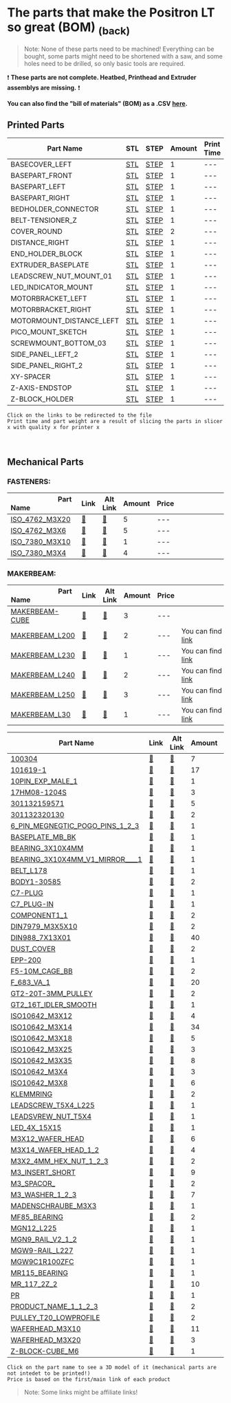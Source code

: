 # The parts that make the Positron LT so great (BOM) [<sub>(back)</sub>](../../../)
>Note: None of these parts need to be machined! Everything can be bought, some parts might need to be shortened with a saw, and some holes need to be drilled, so only basic tools are required.

:exclamation: **These parts are not complete. Heatbed, Printhead and Extruder assemblys are missing.** :exclamation:

**You can also find the "bill of materials" (BOM) as a .CSV [here](./bom.csv).**

## Printed Parts

|       Part Name       | STL | STEP |Amount| Print Time | Weight (g)|
| --- | --- | --- | --- | --- | --- |
| BASECOVER_LEFT | [STL](./Printed%20Parts/STL/BASECOVER_LEFT.stl) | [STEP](./Printed%20Parts/STEP/BASECOVER_LEFT.step) | 1 |  ---  |  ---  |
| BASEPART_FRONT | [STL](./Printed%20Parts/STL/BASEPART_FRONT.stl) | [STEP](./Printed%20Parts/STEP/BASEPART_FRONT.step) | 1 |  ---  |  ---  |
| BASEPART_LEFT | [STL](./Printed%20Parts/STL/BASEPART_LEFT.stl) | [STEP](./Printed%20Parts/STEP/BASEPART_LEFT.step) | 1 |  ---  |  ---  |
| BASEPART_RIGHT | [STL](./Printed%20Parts/STL/BASEPART_RIGHT.stl) | [STEP](./Printed%20Parts/STEP/BASEPART_RIGHT.step) | 1 |  ---  |  ---  |
| BEDHOLDER_CONNECTOR | [STL](./Printed%20Parts/STL/BEDHOLDER_CONNECTOR.stl) | [STEP](./Printed%20Parts/STEP/BEDHOLDER_CONNECTOR.step) | 1 |  ---  |  ---  |
| BELT-TENSIONER_Z | [STL](./Printed%20Parts/STL/BELT-TENSIONER_Z.stl) | [STEP](./Printed%20Parts/STEP/BELT-TENSIONER_Z.step) | 1 |  ---  |  ---  |
| COVER_ROUND | [STL](./Printed%20Parts/STL/COVER_ROUND.stl) | [STEP](./Printed%20Parts/STEP/COVER_ROUND.step) | 2 |  ---  |  ---  |
| DISTANCE_RIGHT | [STL](./Printed%20Parts/STL/DISTANCE_RIGHT.stl) | [STEP](./Printed%20Parts/STEP/DISTANCE_RIGHT.step) | 1 |  ---  |  ---  |
| END_HOLDER_BLOCK | [STL](./Printed%20Parts/STL/END_HOLDER_BLOCK.stl) | [STEP](./Printed%20Parts/STEP/END_HOLDER_BLOCK.step) | 1 |  ---  |  ---  |
| EXTRUDER_BASEPLATE | [STL](./Printed%20Parts/STL/EXTRUDER_BASEPLATE.stl) | [STEP](./Printed%20Parts/STEP/EXTRUDER_BASEPLATE.step) | 1 |  ---  |  ---  |
| LEADSCREW_NUT_MOUNT_01 | [STL](./Printed%20Parts/STL/LEADSCREW_NUT_MOUNT_01.stl) | [STEP](./Printed%20Parts/STEP/LEADSCREW_NUT_MOUNT_01.step) | 1 |  ---  |  ---  |
| LED_INDICATOR_MOUNT | [STL](./Printed%20Parts/STL/LED_INDICATOR_MOUNT.stl) | [STEP](./Printed%20Parts/STEP/LED_INDICATOR_MOUNT.step) | 1 |  ---  |  ---  |
| MOTORBRACKET_LEFT | [STL](./Printed%20Parts/STL/MOTORBRACKET_LEFT.stl) | [STEP](./Printed%20Parts/STEP/MOTORBRACKET_LEFT.step) | 1 |  ---  |  ---  |
| MOTORBRACKET_RIGHT | [STL](./Printed%20Parts/STL/MOTORBRACKET_RIGHT.stl) | [STEP](./Printed%20Parts/STEP/MOTORBRACKET_RIGHT.step) | 1 |  ---  |  ---  |
| MOTORMOUNT_DISTANCE_LEFT | [STL](./Printed%20Parts/STL/MOTORMOUNT_DISTANCE_LEFT.stl) | [STEP](./Printed%20Parts/STEP/MOTORMOUNT_DISTANCE_LEFT.step) | 1 |  ---  |  ---  |
| PICO_MOUNT_SKETCH | [STL](./Printed%20Parts/STL/PICO_MOUNT_SKETCH.stl) | [STEP](./Printed%20Parts/STEP/PICO_MOUNT_SKETCH.step) | 1 |  ---  |  ---  |
| SCREWMOUNT_BOTTOM_03 | [STL](./Printed%20Parts/STL/SCREWMOUNT_BOTTOM_03.stl) | [STEP](./Printed%20Parts/STEP/SCREWMOUNT_BOTTOM_03.step) | 1 |  ---  |  ---  |
| SIDE_PANEL_LEFT_2 | [STL](./Printed%20Parts/STL/SIDE_PANEL_LEFT_2.stl) | [STEP](./Printed%20Parts/STEP/SIDE_PANEL_LEFT_2.step) | 1 |  ---  |  ---  |
| SIDE_PANEL_RIGHT_2 | [STL](./Printed%20Parts/STL/SIDE_PANEL_RIGHT_2.stl) | [STEP](./Printed%20Parts/STEP/SIDE_PANEL_RIGHT_2.step) | 1 |  ---  |  ---  |
| XY-SPACER | [STL](./Printed%20Parts/STL/XY-SPACER.stl) | [STEP](./Printed%20Parts/STEP/XY-SPACER.step) | 1 |  ---  |  ---  |
| Z-AXIS-ENDSTOP | [STL](./Printed%20Parts/STL/Z-AXIS-ENDSTOP.stl) | [STEP](./Printed%20Parts/STEP/Z-AXIS-ENDSTOP.step) | 1 |  ---  |  ---  |
| Z-BLOCK_HOLDER | [STL](./Printed%20Parts/STL/Z-BLOCK_HOLDER.stl) | [STEP](./Printed%20Parts/STEP/Z-BLOCK_HOLDER.step) | 1 |  ---  |  ---  |

``Click on the links to be redirected to the file``<br>
``Print time and part weight are a result of slicing the parts in slicer x with quality x for printer x``

<br>

## Mechanical Parts

### FASTENERS:
|                        Part Name                        | Link | Alt Link |Amount|Price|                                   Note                                   |
| --- | --- | --- | --- | --- | --- |
| [ISO_4762_M3X20](./Mechanical%20Parts/ISO_4762_M3X20.stl) | [:small_red_triangle:](---) | [:small_red_triangle:](---) | 5 | --- |  |
| [ISO_4762_M3X6](./Mechanical%20Parts/ISO_4762_M3X6.stl) | [:small_red_triangle:](---) | [:small_red_triangle:](---) | 5 | --- |  |
| [ISO_7380_M3X10](./Mechanical%20Parts/ISO_7380_M3X10.stl) | [:small_red_triangle:](---) | [:small_red_triangle:](---) | 1 | --- |  |
| [ISO_7380_M3X4](./Mechanical%20Parts/ISO_7380_M3X4.stl) | [:small_red_triangle:](---) | [:small_red_triangle:](---) | 4 | --- |  |

### MAKERBEAM:
|                        Part Name                        | Link | Alt Link |Amount|Price|                                   Note                                   |
| --- | --- | --- | --- | --- | --- |
| [MAKERBEAM-CUBE](./Mechanical%20Parts/MAKERBEAM-CUBE.stl) | [:small_red_triangle:](---) | [:small_red_triangle:](---) | 3 | --- |  |
| [MAKERBEAM_L200](./Mechanical%20Parts/MAKERBEAM_L200.stl) | [:small_red_triangle:](---) | [:small_red_triangle:](---) | 2 | --- | You can find an optimized cutting plan here: [link](https://github.com/Fliens/Positron_LT/blob/main/Parts/MakerbeamCuts.png) |
| [MAKERBEAM_L230](./Mechanical%20Parts/MAKERBEAM_L230.stl) | [:small_red_triangle:](---) | [:small_red_triangle:](---) | 1 | --- | You can find an optimized cutting plan here: [link](https://github.com/Fliens/Positron_LT/blob/main/Parts/MakerbeamCuts.png) |
| [MAKERBEAM_L240](./Mechanical%20Parts/MAKERBEAM_L240.stl) | [:small_red_triangle:](---) | [:small_red_triangle:](---) | 2 | --- | You can find an optimized cutting plan here: [link](https://github.com/Fliens/Positron_LT/blob/main/Parts/MakerbeamCuts.png) |
| [MAKERBEAM_L250](./Mechanical%20Parts/MAKERBEAM_L250.stl) | [:small_red_triangle:](---) | [:small_red_triangle:](---) | 3 | --- | You can find an optimized cutting plan here: [link](https://github.com/Fliens/Positron_LT/blob/main/Parts/MakerbeamCuts.png) |
| [MAKERBEAM_L30](./Mechanical%20Parts/MAKERBEAM_L30.stl) | [:small_red_triangle:](---) | [:small_red_triangle:](---) | 1 | --- | You can find an optimized cutting plan here: [link](https://github.com/Fliens/Positron_LT/blob/main/Parts/MakerbeamCuts.png) |

|                        Part Name                        | Link | Alt Link |Amount|Price|                                   Note                                   |
| --- | --- | --- | --- | --- | --- |
| [100304](./Mechanical%20Parts/100304.stl) | [:small_red_triangle:](---) | [:small_red_triangle:](---) | 7 | --- |  |
| [101619-1](./Mechanical%20Parts/101619-1.stl) | [:small_red_triangle:](---) | [:small_red_triangle:](---) | 17 | --- |  |
| [10PIN_EXP_MALE_1](./Mechanical%20Parts/10PIN_EXP_MALE_1.stl) | [:small_red_triangle:](---) | [:small_red_triangle:](---) | 1 | --- |  |
| [17HM08-1204S](./Mechanical%20Parts/17HM08-1204S.stl) | [:small_red_triangle:](---) | [:small_red_triangle:](---) | 3 | --- |  |
| [301132159571](./Mechanical%20Parts/301132159571.stl) | [:small_red_triangle:](---) | [:small_red_triangle:](---) | 5 | --- |  |
| [301132320130](./Mechanical%20Parts/301132320130.stl) | [:small_red_triangle:](---) | [:small_red_triangle:](---) | 2 | --- |  |
| [6_PIN_MEGNEGTIC_POGO_PINS_1_2_3](./Mechanical%20Parts/6_PIN_MEGNEGTIC_POGO_PINS_1_2_3.stl) | [:small_red_triangle:](---) | [:small_red_triangle:](---) | 1 | --- |  |
| [BASEPLATE_MB_BK](./Mechanical%20Parts/BASEPLATE_MB_BK.stl) | [:small_red_triangle:](---) | [:small_red_triangle:](---) | 1 | --- |  |
| [BEARING_3X10X4MM](./Mechanical%20Parts/BEARING_3X10X4MM.stl) | [:small_red_triangle:](---) | [:small_red_triangle:](---) | 1 | --- |  |
| [BEARING_3X10X4MM_V1_MIRROR____1](./Mechanical%20Parts/BEARING_3X10X4MM_V1_MIRROR____1.stl) | [:small_red_triangle:](---) | [:small_red_triangle:](---) | 1 | --- |  |
| [BELT_L178](./Mechanical%20Parts/BELT_L178.stl) | [:small_red_triangle:](---) | [:small_red_triangle:](---) | 1 | --- |  |
| [BODY1-30585](./Mechanical%20Parts/BODY1-30585.stl) | [:small_red_triangle:](---) | [:small_red_triangle:](---) | 2 | --- |  |
| [C7-PLUG](./Mechanical%20Parts/C7-PLUG.stl) | [:small_red_triangle:](---) | [:small_red_triangle:](---) | 1 | --- |  |
| [C7_PLUG-IN](./Mechanical%20Parts/C7_PLUG-IN.stl) | [:small_red_triangle:](---) | [:small_red_triangle:](---) | 1 | --- |  |
| [COMPONENT1_1](./Mechanical%20Parts/COMPONENT1_1.stl) | [:small_red_triangle:](---) | [:small_red_triangle:](---) | 2 | --- |  |
| [DIN7979_M3X5X10](./Mechanical%20Parts/DIN7979_M3X5X10.stl) | [:small_red_triangle:](---) | [:small_red_triangle:](---) | 2 | --- |  |
| [DIN988_7X13X01](./Mechanical%20Parts/DIN988_7X13X01.stl) | [:small_red_triangle:](---) | [:small_red_triangle:](---) | 40 | --- |  |
| [DUST_COVER](./Mechanical%20Parts/DUST_COVER.stl) | [:small_red_triangle:](---) | [:small_red_triangle:](---) | 2 | --- |  |
| [EPP-200](./Mechanical%20Parts/EPP-200.stl) | [:small_red_triangle:](---) | [:small_red_triangle:](---) | 1 | --- |  |
| [F5-10M_CAGE_BB](./Mechanical%20Parts/F5-10M_CAGE_BB.stl) | [:small_red_triangle:](---) | [:small_red_triangle:](---) | 2 | --- |  |
| [F_683_VA_1](./Mechanical%20Parts/F_683_VA_1.stl) | [:small_red_triangle:](---) | [:small_red_triangle:](---) | 20 | --- |  |
| [GT2-20T-3MM_PULLEY](./Mechanical%20Parts/GT2-20T-3MM_PULLEY.stl) | [:small_red_triangle:](---) | [:small_red_triangle:](---) | 2 | --- |  |
| [GT2_16T_IDLER_SMOOTH](./Mechanical%20Parts/GT2_16T_IDLER_SMOOTH.stl) | [:small_red_triangle:](---) | [:small_red_triangle:](---) | 1 | --- |  |
| [ISO10642_M3X12](./Mechanical%20Parts/ISO10642_M3X12.stl) | [:small_red_triangle:](---) | [:small_red_triangle:](---) | 4 | --- |  |
| [ISO10642_M3X14](./Mechanical%20Parts/ISO10642_M3X14.stl) | [:small_red_triangle:](---) | [:small_red_triangle:](---) | 34 | --- |  |
| [ISO10642_M3X18](./Mechanical%20Parts/ISO10642_M3X18.stl) | [:small_red_triangle:](---) | [:small_red_triangle:](---) | 5 | --- |  |
| [ISO10642_M3X25](./Mechanical%20Parts/ISO10642_M3X25.stl) | [:small_red_triangle:](---) | [:small_red_triangle:](---) | 3 | --- |  |
| [ISO10642_M3X35](./Mechanical%20Parts/ISO10642_M3X35.stl) | [:small_red_triangle:](---) | [:small_red_triangle:](---) | 8 | --- |  |
| [ISO10642_M3X4](./Mechanical%20Parts/ISO10642_M3X4.stl) | [:small_red_triangle:](---) | [:small_red_triangle:](---) | 3 | --- |  |
| [ISO10642_M3X8](./Mechanical%20Parts/ISO10642_M3X8.stl) | [:small_red_triangle:](---) | [:small_red_triangle:](---) | 6 | --- |  |
| [KLEMMRING](./Mechanical%20Parts/KLEMMRING.stl) | [:small_red_triangle:](---) | [:small_red_triangle:](---) | 2 | --- |  |
| [LEADSCREW_T5X4_L225](./Mechanical%20Parts/LEADSCREW_T5X4_L225.stl) | [:small_red_triangle:](---) | [:small_red_triangle:](---) | 1 | --- |  |
| [LEADSVREW_NUT_T5X4](./Mechanical%20Parts/LEADSVREW_NUT_T5X4.stl) | [:small_red_triangle:](---) | [:small_red_triangle:](---) | 1 | --- |  |
| [LED_4X_15X15](./Mechanical%20Parts/LED_4X_15X15.stl) | [:small_red_triangle:](---) | [:small_red_triangle:](---) | 1 | --- |  |
| [M3X12_WAFER_HEAD](./Mechanical%20Parts/M3X12_WAFER_HEAD.stl) | [:small_red_triangle:](---) | [:small_red_triangle:](---) | 6 | --- |  |
| [M3X14_WAFER_HEAD_1_2](./Mechanical%20Parts/M3X14_WAFER_HEAD_1_2.stl) | [:small_red_triangle:](---) | [:small_red_triangle:](---) | 4 | --- |  |
| [M3X2_4MM_HEX_NUT_1_2_3](./Mechanical%20Parts/M3X2_4MM_HEX_NUT_1_2_3.stl) | [:small_red_triangle:](---) | [:small_red_triangle:](---) | 2 | --- |  |
| [M3_INSERT_SHORT](./Mechanical%20Parts/M3_INSERT_SHORT.stl) | [:small_red_triangle:](---) | [:small_red_triangle:](---) | 9 | --- |  |
| [M3_SPACOR_](./Mechanical%20Parts/M3_SPACOR_.stl) | [:small_red_triangle:](---) | [:small_red_triangle:](---) | 2 | --- |  |
| [M3_WASHER_1_2_3](./Mechanical%20Parts/M3_WASHER_1_2_3.stl) | [:small_red_triangle:](---) | [:small_red_triangle:](---) | 7 | --- |  |
| [MADENSCHRAUBE_M3X3](./Mechanical%20Parts/MADENSCHRAUBE_M3X3.stl) | [:small_red_triangle:](---) | [:small_red_triangle:](---) | 1 | --- |  |
| [MF85_BEARING](./Mechanical%20Parts/MF85_BEARING.stl) | [:small_red_triangle:](---) | [:small_red_triangle:](---) | 2 | --- |  |
| [MGN12_L225](./Mechanical%20Parts/MGN12_L225.stl) | [:small_red_triangle:](---) | [:small_red_triangle:](---) | 1 | --- |  |
| [MGN9_RAIL_V2_1_2](./Mechanical%20Parts/MGN9_RAIL_V2_1_2.stl) | [:small_red_triangle:](---) | [:small_red_triangle:](---) | 1 | --- |  |
| [MGW9-RAIL_L227](./Mechanical%20Parts/MGW9-RAIL_L227.stl) | [:small_red_triangle:](---) | [:small_red_triangle:](---) | 1 | --- |  |
| [MGW9C1R100ZFC](./Mechanical%20Parts/MGW9C1R100ZFC.stl) | [:small_red_triangle:](---) | [:small_red_triangle:](---) | 1 | --- |  |
| [MR115_BEARING](./Mechanical%20Parts/MR115_BEARING.stl) | [:small_red_triangle:](---) | [:small_red_triangle:](---) | 1 | --- |  |
| [MR_117_2Z_2](./Mechanical%20Parts/MR_117_2Z_2.stl) | [:small_red_triangle:](---) | [:small_red_triangle:](---) | 10 | --- |  |
| [PR](./Mechanical%20Parts/PR.stl) | [:small_red_triangle:](---) | [:small_red_triangle:](---) | 1 | --- |  |
| [PRODUCT_NAME_1_1_2_3](./Mechanical%20Parts/PRODUCT_NAME_1_1_2_3.stl) | [:small_red_triangle:](---) | [:small_red_triangle:](---) | 2 | --- |  |
| [PULLEY_T20_LOWPROFILE](./Mechanical%20Parts/PULLEY_T20_LOWPROFILE.stl) | [:small_red_triangle:](---) | [:small_red_triangle:](---) | 2 | --- |  |
| [WAFERHEAD_M3X10](./Mechanical%20Parts/WAFERHEAD_M3X10.stl) | [:small_red_triangle:](---) | [:small_red_triangle:](---) | 11 | --- |  |
| [WAFERHEAD_M3X20](./Mechanical%20Parts/WAFERHEAD_M3X20.stl) | [:small_red_triangle:](---) | [:small_red_triangle:](---) | 3 | --- |  |
| [Z-BLOCK-CUBE_M6](./Mechanical%20Parts/Z-BLOCK-CUBE_M6.stl) | [:small_red_triangle:](---) | [:small_red_triangle:](---) | 1 | --- |  |

``Click on the part name to see a 3D model of it (mechanical parts are not intedet to be printed!)``<br>
``Price is based on the first/main link of each product``

> Note: Some links might be affiliate links!
